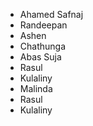 - Ahamed Safnaj
- Randeepan
- Ashen
- Chathunga
- Abas Suja
- Rasul
- Kulaliny
- Malinda
- Rasul
- Kulaliny
